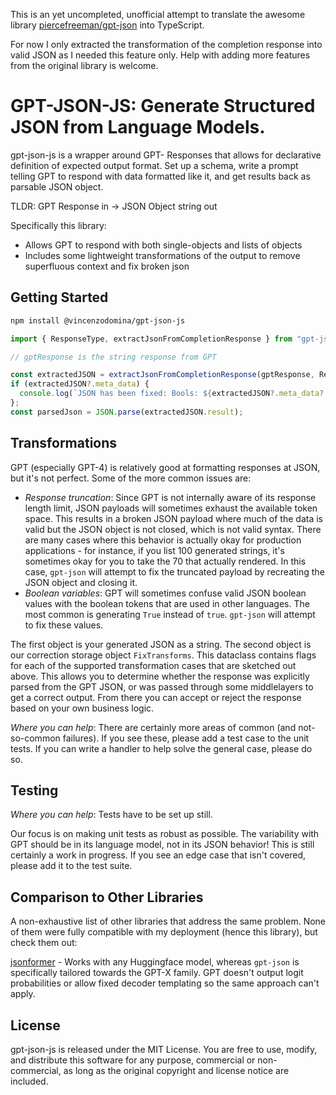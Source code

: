 This is an yet uncompleted, unofficial attempt to translate the awesome library [piercefreeman/gpt-json](https://github.com/piercefreeman/gpt-json) into TypeScript.

For now I only extracted the transformation of the completion response into valid JSON as I needed this feature only. Help with adding more features from the original library is welcome.

# GPT-JSON-JS: Generate Structured JSON from Language Models.

gpt-json-js is a wrapper around GPT- Responses that allows for declarative definition of expected output format. Set up a schema, write a prompt telling GPT to respond with data formatted like it, and get results back as parsable JSON object.

TLDR: GPT Response in -> JSON Object string out

Specifically this library:

- Allows GPT to respond with both single-objects and lists of objects
- Includes some lightweight transformations of the output to remove superfluous context and fix broken json

## Getting Started

```bash
npm install @vincenzodomina/gpt-json-js
```

```TypeScript
import { ResponseType, extractJsonFromCompletionResponse } from "gpt-json-js";

// gptResponse is the string response from GPT

const extractedJSON = extractJsonFromCompletionResponse(gptResponse, ResponseType.DICTIONARY);
if (extractedJSON?.meta_data) {
  console.log(`JSON has been fixed: Bools: ${extractedJSON?.meta_data?.fixed_bools}, FixType: ${extractedJSON?.meta_data?.fixed_truncation}`);
};
const parsedJson = JSON.parse(extractedJSON.result);
```

## Transformations

GPT (especially GPT-4) is relatively good at formatting responses at JSON, but it's not perfect. Some of the more common issues are:

- _Response truncation_: Since GPT is not internally aware of its response length limit, JSON payloads will sometimes exhaust the available token space. This results in a broken JSON payload where much of the data is valid but the JSON object is not closed, which is not valid syntax. There are many cases where this behavior is actually okay for production applications - for instance, if you list 100 generated strings, it's sometimes okay for you to take the 70 that actually rendered. In this case, `gpt-json` will attempt to fix the truncated payload by recreating the JSON object and closing it.
- _Boolean variables_: GPT will sometimes confuse valid JSON boolean values with the boolean tokens that are used in other languages. The most common is generating `True` instead of `true`. `gpt-json` will attempt to fix these values.

The first object is your generated JSON as a string. The second object is our correction storage object `FixTransforms`. This dataclass contains flags for each of the supported transformation cases that are sketched out above. This allows you to determine whether the response was explicitly parsed from the GPT JSON, or was passed through some middlelayers to get a correct output. From there you can accept or reject the response based on your own business logic.

_Where you can help_: There are certainly more areas of common (and not-so-common failures). If you see these, please add a test case to the unit tests. If you can write a handler to help solve the general case, please do so.

## Testing

_Where you can help_: Tests have to be set up still.

Our focus is on making unit tests as robust as possible. The variability with GPT should be in its language model, not in its JSON behavior! This is still certainly a work in progress. If you see an edge case that isn't covered, please add it to the test suite.

## Comparison to Other Libraries

A non-exhaustive list of other libraries that address the same problem. None of them were fully compatible with my deployment (hence this library), but check them out:

[jsonformer](https://github.com/1rgs/jsonformer) - Works with any Huggingface model, whereas `gpt-json` is specifically tailored towards the GPT-X family. GPT doesn't output logit probabilities or allow fixed decoder templating so the same approach can't apply.

## License

gpt-json-js is released under the MIT License. You are free to use, modify, and distribute this software for any purpose, commercial or non-commercial, as long as the original copyright and license notice are included.
